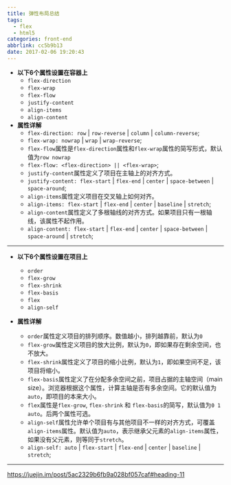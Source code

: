 ```yaml
---
title: 弹性布局总结
tags:
  - flex
  - html5
categories: front-end
abbrlink: cc5b9b13
date: 2017-02-06 19:20:43
---
```


- **以下6个属性设置在容器上**
	- `flex-direction`
	- `flex-wrap`
	- `flex-flow`
	- `justify-content`
	- `align-items`
	- `align-content`
-  **属性详解**
	- `flex-direction: row` | `row-reverse` | `column` | `column-reverse`;
	- `flex-wrap: nowrap` | `wrap` | `wrap-reverse`;
	- `flex-flow`属性是`flex-direction`属性和`flex-wrap`属性的简写形式，默认值为`row nowrap`
	 -  `flex-flow: <flex-direction> || <flex-wrap>`;
	- `justify-content`属性定义了项目在主轴上的对齐方式。
	 - `justify-content: flex-start` | `flex-end` | `center` | `space-between` | `space-around`;
	- `align-items`属性定义项目在交叉轴上如何对齐。
	 - `align-items: flex-start` | `flex-end` | `center` | `baseline` | `stretch`;
	- `align-content`属性定义了多根轴线的对齐方式。如果项目只有一根轴线，该属性不起作用。
	 - `align-content: flex-start` | `flex-end` | `center` | `space-between` | `space-around` | `stretch`;

---

- **以下6个属性设置在项目上**
	- `order`
	- `flex-grow`
	- `flex-shrink`
	- `flex-basis`
	- `flex`
	- `align-self`

- **属性详解**
	- `order`属性定义项目的排列顺序。数值越小，排列越靠前，默认为`0`
	- `flex-grow`属性定义项目的放大比例，默认为`0`，即如果存在剩余空间，也不放大。
	- `flex-shrink`属性定义了项目的缩小比例，默认为`1`，即如果空间不足，该项目将缩小。
	- `flex-basis`属性定义了在分配多余空间之前，项目占据的主轴空间（main size）。浏览器根据这个属性，计算主轴是否有多余空间。它的默认值为`auto`，即项目的本来大小。
	- `flex`属性是`flex-grow`, `flex-shrink` 和 `flex-basis`的简写，默认值为`0 1 auto`。后两个属性可选。
	- `align-self`属性允许单个项目有与其他项目不一样的对齐方式，可覆盖`align-items`属性。默认值为`auto`，表示继承父元素的`align-items`属性，如果没有父元素，则等同于`stretch`。
	- `align-self: auto` | `flex-start` | `flex-end` | `center` | `baseline` | `stretch`;

---

https://juejin.im/post/5ac2329b6fb9a028bf057caf#heading-11